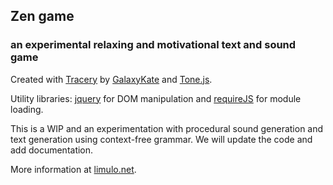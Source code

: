 ## Zen game

### an experimental relaxing and motivational text and sound game

Created with [Tracery](http://tracery.io/) by [GalaxyKate](http://www.galaxykate.com/) and [Tone.js](https://tonejs.github.io/).

Utility libraries: [jquery](jquery.com/) for DOM manipulation and [requireJS](http://www.requirejs.org/) for module loading.

This is a WIP and an experimentation with procedural sound generation and text generation using context-free grammar.
We will update the code and add documentation.

More information at [limulo.net](http://www.limulo.net).
